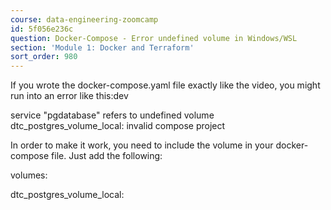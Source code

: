 ```yaml
---
course: data-engineering-zoomcamp
id: 5f056e236c
question: Docker-Compose - Error undefined volume in Windows/WSL
section: 'Module 1: Docker and Terraform'
sort_order: 980
---
```


If you wrote the docker-compose.yaml file exactly like the video, you might run into an error like this:dev

service "pgdatabase" refers to undefined volume dtc_postgres_volume_local: invalid compose project

In order to make it work, you need to include the volume in your docker-compose file. Just add the following:

volumes:

dtc_postgres_volume_local:

